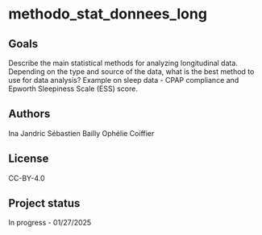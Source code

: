 # methodo_stat_donnees_long


## Goals

Describe the main statistical methods for analyzing longitudinal data.
Depending on the type and source of the data, what is the best method to use for data analysis?
Example on sleep data - CPAP compliance and Epworth Sleepiness Scale (ESS) score.

## Authors
Ina Jandric
Sébastien Bailly
Ophélie Coiffier

## License
CC-BY-4.0

## Project status
In progress - 01/27/2025
